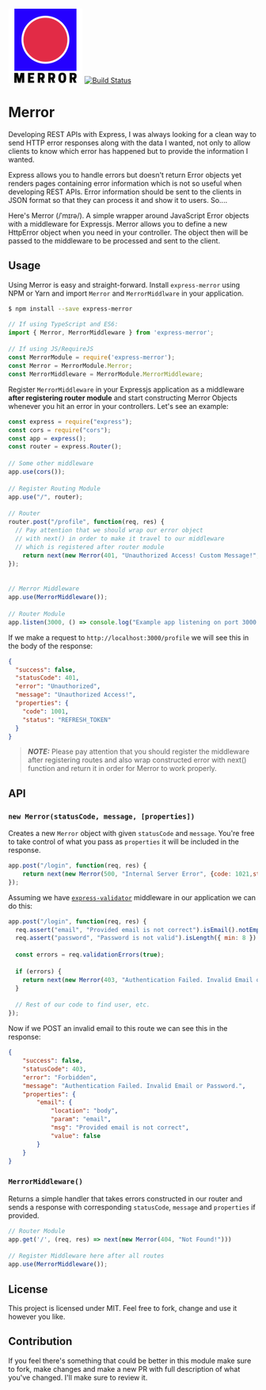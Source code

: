 ![Merror](https://github.com/mamsoudi/merror/raw/master/resources/logo-150.png "Merror")
[![Build Status](https://travis-ci.org/mamsoudi/merror.svg?branch=master)](https://travis-ci.org/mamsoudi/merror)

# Merror 

Developing REST APIs with Express, I was always looking for a clean way to send HTTP error responses along with the data I wanted, not only to allow clients to know which error has happened but to provide the information I wanted.

Express allows you to handle errors but doesn't return Error objects yet renders pages containing error information which is not so useful when developing REST APIs. Error information should be sent to the clients in JSON format so that they can process it and show it to users. So....

Here's Merror (/ˈmɪrə/). A simple wrapper around JavaScript Error objects with a middleware for Expressjs. Merror allows you to define a new HttpError object when you need in your controller. The object then will be passed to the middleware to be processed and sent to the client.

## Usage

Using Merror is easy and straight-forward. Install `express-merror` using NPM or Yarn and import `Merror` and `MerrorMiddlware` in your application.

```bash
$ npm install --save express-merror
```

```js
// If using TypeScript and ES6:
import { Merror, MerrorMiddleware } from 'express-merror';

// If using JS/RequireJS
const MerrorModule = require('express-merror');
const Merror = MerrorModule.Merror;
const MerrorMiddleware = MerrorModule.MerrorMiddleware;
```

Register `MerrorMiddleware` in your Expressjs application as a middleware **after registering router module** and start constructing Merror Objects whenever you hit an error in your controllers. Let's see an example:

```js
const express = require("express");
const cors = require("cors");
const app = express();
const router = express.Router();

// Some other middleware
app.use(cors());

// Register Routing Module
app.use("/", router);

// Router
router.post("/profile", function(req, res) {
  // Pay attention that we should wrap our error object
  // with next() in order to make it travel to our middleware
  // which is registered after router module
    return next(new Merror(401, "Unauthorized Access! Custom Message!", {code: 1001,status: "REFRESH_TOKEN"} ));
});


// Merror Middleware
app.use(MerrorMiddleware());

// Router Module
app.listen(3000, () => console.log("Example app listening on port 3000!"));

```

If we make a request to `http://localhost:3000/profile` we will see this in the body of the response:

```JSON
{
  "success": false,
  "statusCode": 401,
  "error": "Unauthorized",
  "message": "Unauthorized Access!",
  "properties": {
    "code": 1001,
    "status": "REFRESH_TOKEN"
  }
}
```

> _**NOTE:**_
> Please pay attention that you should register the middleware after registering routes and also wrap constructed error with next() function and return it in order for Merror to work properly.


## API

### `new Merror(statusCode, message, [properties])`

Creates a new `Merror` object with given `statusCode` and `message`. You're free to take control of what you pass as `properties` it will be included in the response.

```js
app.post("/login", function(req, res) {
    return next(new Merror(500, "Internal Server Error", {code: 1021,status: "USER_NOT_FOUND"} ));
});
```

Assuming we have [`express-validator`](https://github.com/ctavan/express-validator) middleware in our application we can do this:

```js
app.post("/login", function(req, res) {
  req.assert("email", "Provided email is not correct").isEmail().notEmpty();
  req.assert("password", "Password is not valid").isLength({ min: 8 }).notEmpty();

  const errors = req.validationErrors(true);

  if (errors) {
    return next(new Merror(403, "Authentication Failed. Invalid Email or Password.", errors));
  }

  // Rest of our code to find user, etc.
});
```

Now if we POST an invalid email to this route we can see this in the response: 

```JSON
{
    "success": false,
    "statusCode": 403,
    "error": "Forbidden",
    "message": "Authentication Failed. Invalid Email or Password.",
    "properties": {
        "email": {
            "location": "body",
            "param": "email",
            "msg": "Provided email is not correct",
            "value": false
        }
    }
}
```

### `MerrorMiddleware()`
Returns a simple handler that takes errors constructed in our router and sends a response with corresponding `statusCode`, `message` and `properties` if provided.

```js
// Router Module
app.get('/', (req, res) => next(new Merror(404, "Not Found!")))

// Register Middleware here after all routes
app.use(MerrorMiddleware());
```

## License

This project is licensed under MIT. Feel free to fork, change and use it however you like.

## Contribution

If you feel there's something that could be better in this module make sure to fork, make changes and make a new PR with full description of what you've changed. I'll make sure to review it.
